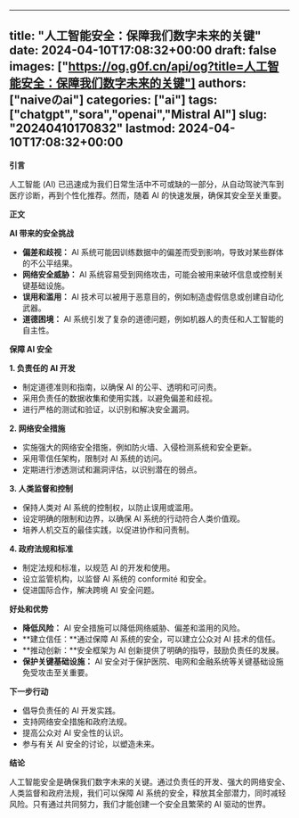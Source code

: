 
---
title: "人工智能安全：保障我们数字未来的关键"
date: 2024-04-10T17:08:32+00:00
draft: false
images: ["https://og.g0f.cn/api/og?title=人工智能安全：保障我们数字未来的关键"]
authors: ["naiveのai"]
categories: ["ai"]
tags: ["chatgpt","sora","openai","Mistral AI"]
slug: "20240410170832"
lastmod: 2024-04-10T17:08:32+00:00
---
**引言**

人工智能 (AI) 已迅速成为我们日常生活中不可或缺的一部分，从自动驾驶汽车到医疗诊断，再到个性化推荐。然而，随着 AI 的快速发展，确保其安全至关重要。

**正文**

**AI 带来的安全挑战**

* **偏差和歧视：** AI 系统可能因训练数据中的偏差而受到影响，导致对某些群体的不公平结果。
* **网络安全威胁：** AI 系统容易受到网络攻击，可能会被用来破坏信息或控制关键基础设施。
* **误用和滥用：** AI 技术可以被用于恶意目的，例如制造虚假信息或创建自动化武器。
* **道德困境：** AI 系统引发了复杂的道德问题，例如机器人的责任和人工智能的自主性。

**保障 AI 安全**

**1. 负责任的 AI 开发**

* 制定道德准则和指南，以确保 AI 的公平、透明和可问责。
* 采用负责任的数据收集和使用实践，以避免偏差和歧视。
* 进行严格的测试和验证，以识别和解决安全漏洞。

**2. 网络安全措施**

* 实施强大的网络安全措施，例如防火墙、入侵检测系统和安全更新。
* 采用零信任架构，限制对 AI 系统的访问。
* 定期进行渗透测试和漏洞评估，以识别潜在的弱点。

**3. 人类监督和控制**

* 保持人类对 AI 系统的控制权，以防止误用或滥用。
* 设定明确的限制和边界，以确保 AI 系统的行动符合人类价值观。
* 培养人机交互的最佳实践，以促进协作和问责制。

**4. 政府法规和标准**

* 制定法规和标准，以规范 AI 的开发和使用。
* 设立监管机构，以监督 AI 系统的 conformité 和安全。
* 促进国际合作，解决跨境 AI 安全问题。

**好处和优势**

* **降低风险：** AI 安全措施可以降低网络威胁、偏差和滥用的风险。
* **建立信任：**通过保障 AI 系统的安全，可以建立公众对 AI 技术的信任。
* **推动创新：**安全框架为 AI 创新提供了明确的指导，鼓励负责任的发展。
* **保护关键基础设施：** AI 安全对于保护医院、电网和金融系统等关键基础设施免受攻击至关重要。

**下一步行动**

* 倡导负责任的 AI 开发实践。
* 支持网络安全措施和政府法规。
* 提高公众对 AI 安全性的认识。
* 参与有关 AI 安全的讨论，以塑造未来。

**结论**

人工智能安全是确保我们数字未来的关键。通过负责任的开发、强大的网络安全、人类监督和政府法规，我们可以保障 AI 系统的安全，释放其全部潜力，同时减轻风险。只有通过共同努力，我们才能创建一个安全且繁荣的 AI 驱动的世界。